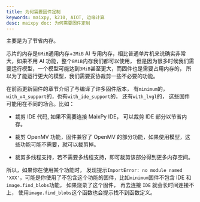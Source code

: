```yaml
---
title: 为何需要固件定制
keywords: maixpy, k210, AIOT, 边缘计算
desc: maixpy doc: 为何需要固件定制
---
```




主要是为了节省内存。

芯片的内存是`6MiB`通用内存+`2MiB` AI 专用内存，相比普通单片机来说确实非常大，如果不用 AI 功能，整个`8MiB`内存我们都可以使用，
但是因为很多时候我们需要运行模型，一个模型可能达到`3MiB`甚至更大，而固件也是需要占用内存的，
所以为了能运行更大的模型，我们需要妥协裁剪一些不必要的功能。

在前面更新固件的章节介绍了与编译了许多固件版本， 有`minimum`的， `with_v4_support`的，也有`with_ide_support`的， 还有`with_lvgl`的，
这些固件可能用在不同的场合。比如：

* 裁剪 IDE 代码, 如果不需要连接 MaixPy IDE， 可以裁剪 IDE 部分以节省内存。

* 裁剪 OpenMV 功能，固件兼容了 OpenMV 的部分功能，如果使用模型，这些功能可能不需要，就可以裁剪掉。

* 裁剪多线程支持，若不需要多线程支持，即可裁剪该部分得到更多内存空间。

所以，如果你在使用某个功能时， 发现提示`ImportError: no module named 'XXX'`，可能是你使用了不包含这个功能的固件，比如`minimum`固件不包含 IDE 和 `image.find_blobs`功能， 如果烧录了这个固件， 再去连接 `IDE` 就会长时间连接不上， 使用`image.find_blobs`这个函数也会提示找不到函数定义。



